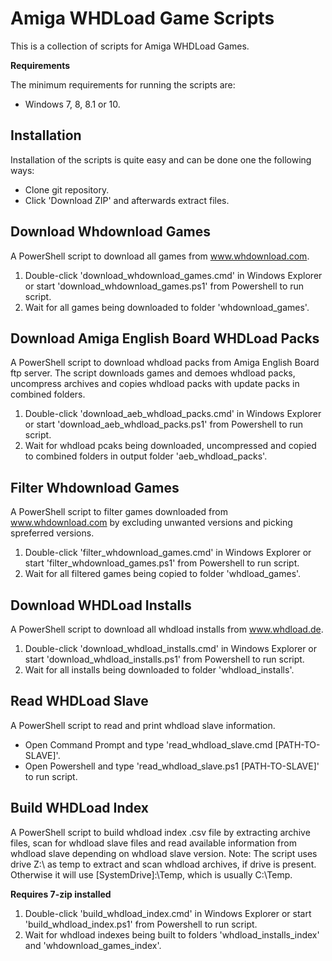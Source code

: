 # Amiga WHDLoad Game Scripts

This is a collection of scripts for Amiga WHDLoad Games.

**Requirements**

The minimum requirements for running the scripts are:

* Windows 7, 8, 8.1 or 10.

## Installation

Installation of the scripts is quite easy and can be done one the following ways: 

* Clone git repository.
* Click 'Download ZIP' and afterwards extract files.

## Download Whdownload Games

A PowerShell script to download all games from www.whdownload.com.

1. Double-click 'download_whdownload_games.cmd' in Windows Explorer or start 'download_whdownload_games.ps1' from Powershell to run script.
2. Wait for all games being downloaded to folder 'whdownload_games'.

## Download Amiga English Board WHDLoad Packs

A PowerShell script to download whdload packs from Amiga English Board ftp server. The script downloads games and demoes whdload packs, uncompress archives and copies whdload packs with update packs in combined folders.

1. Double-click 'download_aeb_whdload_packs.cmd' in Windows Explorer or start 'download_aeb_whdload_packs.ps1' from Powershell to run script.
2. Wait for whdload pcaks being downloaded, uncompressed and copied to combined folders in output folder 'aeb_whdload_packs'.

## Filter Whdownload Games

A PowerShell script to filter games downloaded from www.whdownload.com by excluding unwanted versions and picking spreferred versions.

1. Double-click 'filter_whdownload_games.cmd' in Windows Explorer or start 'filter_whdownload_games.ps1' from Powershell to run script.
2. Wait for all filtered games being copied to folder 'whdload_games'.

## Download WHDLoad Installs

A PowerShell script to download all whdload installs from www.whdload.de.

1. Double-click 'download_whdload_installs.cmd' in Windows Explorer or start 'download_whdload_installs.ps1' from Powershell to run script.
2. Wait for all installs being downloaded to folder 'whdload_installs'.

## Read WHDLoad Slave

A PowerShell script to read and print whdload slave information.

* Open Command Prompt and type 'read_whdload_slave.cmd [PATH-TO-SLAVE]'.
* Open Powershell and type 'read_whdload_slave.ps1 [PATH-TO-SLAVE]' to run script.

## Build WHDLoad Index

A PowerShell script to build whdload index .csv file by extracting archive files, scan for whdload slave files and read available information from whdload slave depending on whdload slave version.
Note: The script uses drive Z:\ as temp to extract and scan whdload archives, if drive is present. Otherwise it will use [SystemDrive]:\Temp, which is usually C:\Temp.

**Requires 7-zip installed**

1. Double-click 'build_whdload_index.cmd' in Windows Explorer or start 'build_whdload_index.ps1' from Powershell to run script.
2. Wait for whdload indexes being built to folders 'whdload_installs_index' and 'whdownload_games_index'.
